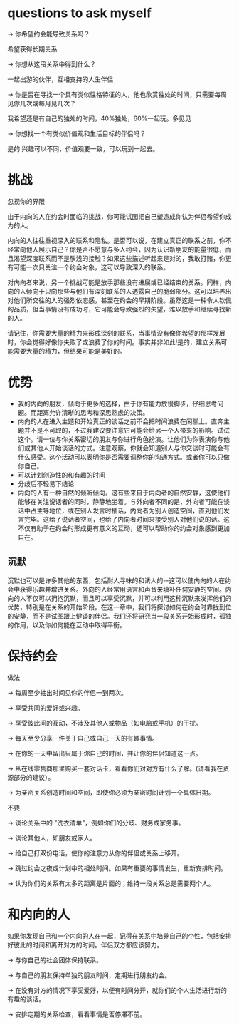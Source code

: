 
# questions to ask myself

→ 你希望约会能导致关系吗？

希望获得长期关系

→ 你想从这段关系中得到什么？

一起出游的伙伴，互相支持的人生伴侣

→ 你是否在寻找一个具有类似性格特征的人，他也欣赏独处的时间，只需要每周见你几次或每月见几次？

我希望还是有自己的独处的时间，40%独处，60%一起玩。多见见

→ 你想找一个有类似价值观和生活目标的伴侣吗？

是的 兴趣可以不同，价值观要一致，可以玩到一起去。

# 挑战

忽视你的界限

由于内向的人在约会时面临的挑战，你可能试图把自己塑造成你认为伴侣希望你成为的人。

内向的人往往重视深入的联系和隐私。是否可以说，在建立真正的联系之前，你不经常向他人展示自己？你是否不愿意与多人约会，因为认识新朋友的能量很低，而且渴望深度联系而不是肤浅的接触？如果这些描述听起来是对的，我敢打赌，你更有可能一次只关注一个约会对象，这可以导致深入的联系。


对内向者来说，另一个挑战可能是放手那些没有进展或已经结束的关系。同样，内向的人倾向于只向那些与他们有深刻联系的人透露自己的脆弱部分。这可以培养出对他们所交往的人的强烈依恋感，甚至在约会的早期阶段。虽然这是一种令人钦佩的品质，但当事情没有成功时，它可能会导致强烈的失望，难以放手和继续寻找新的人。

请记住，你需要大量的精力来形成深刻的联系，当事情没有像你希望的那样发展时，你会觉得好像你失败了或浪费了你的时间。事实并非如此!是的，建立关系可能需要大量的精力，但结果可能是美好的。

# 优势

- 我的内向的朋友，倾向于更多的选择，由于你有能力放慢脚步，仔细思考问题。而距离允许清晰的思考和深思熟虑的决策。
- 内向的人在进入主题和开始真正的谈话之前不会把时间浪费在闲聊上。直奔主题并不是不可取的，不过我建议要注意它可能会给另一个人带来的影响。试试这个。请一位与你关系密切的朋友与你进行角色扮演。让他们为你表演你与他们或其他人开始谈话的方式。注意观察，你就会知道别人与你交谈时可能会有什么感受。这个活动可以表明你是否需要调整你的沟通方式。或者你可以只做你自己。
- 可以计划创造性的和有趣的时间
- 分歧后不轻易下结论
- 内向的人有一种自然的倾听倾向。这有些来自于内向者的自然安静，这使他们能够在关注说话者的同时，静静地坐着。与外向者不同的是，外向者可能在谈话中占主导地位，或在别人发言时插话，内向者为别人创造空间，直到他们发言完毕。这给了说话者空间，也给了内向者时间来接受别人对他们说的话。这不仅有助于在约会时形成更有意义的互动，还可以帮助你的约会对象感到更加自在。

## 沉默

沉默也可以是许多其他的东西，包括耐人寻味的和诱人的--这可以使内向的人在约会中获得乐趣并增进关系。外向的人经常用语言和声音来填补任何安静的空间。内向的人不仅可以拥抱沉默，而且可以享受沉默，并可以利用这种沉默来发挥他们的优势，特别是在关系的开始阶段。在这一章中，我们将探讨如何在约会时靠拢到位的安静，而不是试图跟上健谈的伴侣。我们还将研究当一段关系开始形成时，孤独的作用，以及你如何能在互动中取得平衡。


# 保持约会

做法

→ 每周至少抽出时间见你的伴侣一到两次。

→ 享受共同的爱好或兴趣。

→ 享受彼此间的互动，不涉及其他人或物品（如电脑或手机）的干扰。

→ 每天至少分享一件关于自己或自己一天的有趣事情。

→ 在你的一天中留出只属于你自己的时间，并让你的伴侣知道这一点。

→ 从在线零售商那里购买一套对话卡，看看你们对对方有什么了解。(请看我在资源部分的建议）。

→ 为亲密关系创造时间和空间，即使你必须为亲密时间计划一个具体日期。



不要

→ 谈论关系中的 "洗衣清单"，例如你们的分歧、财务或家务事。

→ 谈论其他人，如朋友或家人。

→ 给自己打双份电话，使你的注意力从你的伴侣或关系上移开。

→ 跳过约会之夜或计划中的相处时间。如果有重要的事情发生，重新安排时间。

→ 认为你们的关系有太多的距离是片面的；维持一段关系总是需要两个人。

# 和内向的人

如果你发现自己和一个内向的人在一起，记得在关系中培养自己的个性，包括安排好彼此的时间和离开对方的时间。伴侣双方都应该努力。

→ 与你自己的社会团体保持联系。

→ 与自己的朋友保持单独的朋友时间，定期进行朋友约会。

→ 在没有对方的情况下享受爱好，以便有时间分开，就你们的个人生活进行新的有趣的谈话。

→ 安排定期的关系检查，看看事情是否停滞不前。
